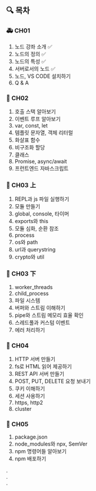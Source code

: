 ## 🔍 목차
### 🚑 CH01
1. 노드 강좌 소개 ✅
2. 노드의 정의 ✅
3. 노드의 특성 ✅
4. 서버로서의 노드 ✅
5. 노드, VS CODE 설치하기
6. Q & A

### 🚧 CH02
1. 호출 스택 알아보기
2. 이벤트 루프 알아보기
3. var, const, let
4. 템플릿 문자열, 객체 리터럴
5. 화살표 함수
6. 비구조화 할당
7. 클래스
8. Promise, async/await
9. 프런트엔드 자바스크립트

### 🚧 CH03 上
1. REPL과 js 파일 실행하기
2. 모듈 만들기
3. global, console, 타이머
4. exports와 this
5. 모듈 심화, 순환 참조
6. process
7. os와 path
8. url과 querystring
9. crypto와 util

### 🚧 CH03 下
1. worker_threads
2. child_process
3. 파일 시스템
4. 버퍼와 스트림 이해하기
5. pipe와 스트림 메모리 효율 확인
6. 스레드풀과 커스텀 이벤트
7. 에러 처리하기

### 🚧 CH04
1. HTTP 서버 만들기
2. fs로 HTML 읽어 제공하기
3. REST API 서버 만들기
4. POST, PUT, DELETE 요청 보내기
5. 쿠키 이해하기
6. 세션 사용하기
7. https, http2
8. cluster

### 🚧 CH05
1. package.json
2. node_modules와 npx, SemVer
3. npm 명령어들 알아보기
4. npm 배포하기

.\
.\
.